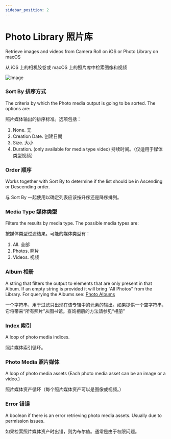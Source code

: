 ```yaml
---
sidebar_position: 2
---
```


# Photo Library 照片库

Retrieve images and videos from Camera Roll on iOS or Photo Library on macOS

从 iOS 上的相机胶卷或 macOS 上的照片库中检索图像和视频

![Image](https://s3.us-west-2.amazonaws.com/secure.notion-static.com/97898c4a-9cf0-4fdb-bbec-ee726481502e/Untitled.png?X-Amz-Algorithm=AWS4-HMAC-SHA256&X-Amz-Content-Sha256=UNSIGNED-PAYLOAD&X-Amz-Credential=AKIAT73L2G45EIPT3X45%2F20220602%2Fus-west-2%2Fs3%2Faws4_request&X-Amz-Date=20220602T175704Z&X-Amz-Expires=86400&X-Amz-Signature=5ac5c2a3d000aa94810664bc6ced505d74fb0f72f1519282f28e25fc9b9971fd&X-Amz-SignedHeaders=host&response-content-disposition=filename%20%3D%22Untitled.png%22&x-id=GetObject)

### Sort By 排序方式

The criteria by which the Photo media output is going to be sorted. The options are:

照片媒体输出的排序标准。选项包括：

1. None. 无
2. Creation Date. 创建日期
3. Size. 大小
4. Duration. (only available for media type video) 持续时间。（仅适用于媒体类型视频）

### Order 顺序

Works together with Sort By to determine if the list should be in Ascending or Descending order.

与 Sort By 一起使用以确定列表应该按升序还是降序排列。

### Media Type 媒体类型

Filters the results by media type. The possible media types are:

按媒体类型过滤结果。可能的媒体类型有：

1. All. 全部
2. Photos. 照片
3. Videos. 视频

### Album 相册

A string that filters the output to elements that are only present in that Album. If an empty string is provided it will bring “All Photos” from the Library. For querying the Albums see: [Photo Albums](./Photo%20Albums.md)

一个字符串，用于过滤只出现在该专辑中的元素的输出。如果提供一个空字符串，它将带来“所有照片”从图书馆。查询相册的方法请参见“相册”

### Index 索引

A loop of photo media indices.

照片媒体索引循环。

### Photo Media 照片媒体

A loop of photo media assets (Each photo media asset can be an image or a video.)

照片媒体资产循环（每个照片媒体资产可以是图像或视频。）

### Error 错误

A boolean if there is an error retrieving photo media assets. Usually due to permission issues.

如果检索照片媒体资产时出错，则为布尔值。通常是由于权限问题。
